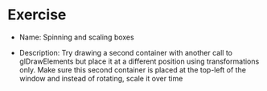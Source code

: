 # Exercise

- Name: Spinning and scaling boxes

- Description: Try drawing a second container with another call to glDrawElements but place it at a different position using transformations only. Make sure this second container is placed at the top-left of the window and instead of rotating, scale it over time